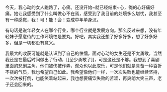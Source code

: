
今天，我心动的女人跑路了，心痛。还没开始~就已经结束~心，俺的心好痛好痛。她让我感受到了什么叫做心不在焉，感受到了我目前的处境多么堪忧，我甚至有一种感觉，我！可！能！会！变成中年单身汉。

有句话是说年轻女人在哪个行业，哪个行业就是发展方向。那么反过来想，没有年轻妹子愿意待的工作环境怕是要丸。好吧，其实我还想了好多好多，想了好多好多，但是一切都没有意义。

我最大的收获可能就是认识到了自己的怯懦，面对心动的女生还是不太勇敢，当然我还是在最后时间做出了行动，[[至少勇敢了]]，可是这还是不够。我想到了喜剧里面的悲剧主角，他们被伤被作弄，观众也以此取乐，可是他们就是具备一种百折不挠的气质，我也希望自己如此。我希望像他们一样，一次次失败也能继续坚持，一次次被打倒，也能笑着站起来，我也想要痛饮失败的苦涩，再爽朗大笑三声，老子还会回来的。